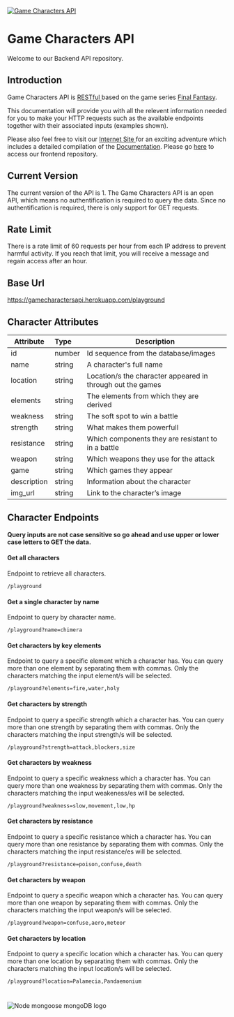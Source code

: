 [![Game Characters API](https://firebasestorage.googleapis.com/v0/b/game-characters-api.appspot.com/o/icons%2Ffor_readme%2Flog_for_readme.png?alt=media&token=d7640ae7-03a3-4436-8d1e-bc8cfb1a3faf)]()


# Game Characters API 

Welcome to our Backend API repository. 

## Introduction

Game Characters API is [ RESTful ](https://restfulapi.net/) based on the game series [Final Fantasy](https://www.finalfantasy.com/).

This documentation will provide you with all the relevent information needed for you to make your HTTP requests such as the available endpoints together with their associated inputs (examples shown).

Please also feel free to visit our [ Internet Site ](https://gamecharactersapi.netlify.app/) for an exciting adventure which includes a detailed compilation of the [Documentation](https://gamecharactersapi.netlify.app/documents). Please go [here](https://github.com/Dea314/final-project) to access our frontend repository.

## Current Version

The current version of the API is 1.
The Game Characters API is an open API, which means no authentification is required to query the data. Since no authentification is required, there is only support for GET requests. 

## Rate Limit

There is a rate limit of 60 requests per hour from each IP address to prevent harmful activity. If you reach that limit, you will receive a message and regain access after an hour.

## Base Url

https://gamecharactersapi.herokuapp.com/playground


## Character Attributes

| Attribute		| Type		| Description	|
| -------------	|:---------	| -------------	|
| id			| number	| Id sequence from the database/images	|
| name			| string	| A character's full name				|
| location		| string	| Location/s the character appeared in through out the games	|
| elements		| string	| The elements from which they are derived		|
| weakness		| string	| The soft spot to win a battle			|
| strength		| string	| What makes them powerfull				|
| resistance	| string	| Which components they are resistant to in a battle	|
| weapon		| string	| Which weapons they use for the attack		|
| game			| string	| Which games they appear				|
| description	| string	| Information about the character		|
| img_url		| string	| Link to the character’s image			|

## Character Endpoints

**Query inputs are not case sensitive so go ahead and use upper or lower case letters to GET the data.**

#### Get all characters

Endpoint to retrieve all characters.
```
/playground
```

#### Get a single character by name

Endpoint to query by character name.
```
/playground?name=chimera
```

#### Get characters by key elements

Endpoint to query a specific element which a character has. You can query more than one element by separating them with commas. Only the characters matching the input element/s will be selected.
```
/playground?elements=fire,water,holy
```

#### Get  characters by strength

Endpoint to query a specific strength which a character has. You can query more than one strength by separating them with commas. Only the characters matching the input strength/s will be selected.
```
/playground?strength=attack,blockers,size
```

#### Get characters by weakness

Endpoint to query a specific weakness which a character has. You can query more than one weakness by separating them with commas. Only the characters matching the input weakeness/es will be selected.
```
/playground?weakness=slow,movement,low,hp
```

#### Get  characters by resistance

Endpoint to query a specific resistance which a character has. You can query more than one resistance by separating them with commas. Only the characters matching the input resistance/es will be selected.
```
/playground?resistance=poison,confuse,death
```

#### Get  characters by weapon

Endpoint to query a specific weapon which a character has. You can query more than one weapon by separating them with commas. Only the characters matching the input weapon/s will be selected.
```
/playground?weapon=confuse,aero,meteor
```

#### Get  characters by location

Endpoint to query a specific location which a character has. You can query more than one location by separating them with commas. Only the characters matching the input location/s will be selected.
```
/playground?location=Palamecia,Pandaemonium
```
#
![Node mongoose mongoDB logo](https://firebasestorage.googleapis.com/v0/b/game-characters-api.appspot.com/o/icons%2Ffor_readme%2Fnode_mogodb_mongoose_logo.png?alt=media&token=416c8489-06ed-44f8-a016-d9fdfaf09e4e)